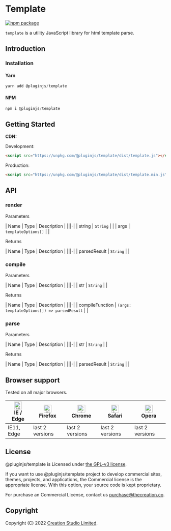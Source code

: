 # Template

[![npm package](https://img.shields.io/npm/v/@pluginjs/template.svg)](https://www.npmjs.com/package/@pluginjs/template)

`template` is a utility JavaScript library for html template parse.

## Introduction
### Installation

#### Yarn

```javascript
yarn add @pluginjs/template
```

#### NPM

```javascript
npm i @pluginjs/template
```

## Getting Started

**CDN:**

Development:

```html
<script src="https://unpkg.com/@pluginjs/template/dist/template.js"></script>
```

Production:

```html
<script src="https://unpkg.com/@pluginjs/template/dist/template.min.js"></script>
```

## API

### render

Parameters

| Name | Type | Description |
|||-|
| string | `String` | |
| args | `templateOptions[]` | |

Returns

| Name | Type | Description |
|||-|
| parsedResult | `String` | |

### compile

Parameters

| Name | Type | Description |
|||-|
| str | `String` | |

Returns

| Name | Type | Description |
|||-|
| compileFunction | `(args: templateOptions[]) => parsedResult` | |

### parse

Parameters

| Name | Type | Description |
|||-|
| str | `String` | |

Returns

| Name | Type | Description |
|||-|
| parsedResult | `String` | |

## Browser support

Tested on all major browsers.

| [<img src="https://raw.githubusercontent.com/alrra/browser-logos/master/src/edge/edge_48x48.png" alt="IE / Edge" width="24px" height="24px" />](http://godban.github.io/browsers-support-badges/)</br>IE / Edge | [<img src="https://raw.githubusercontent.com/alrra/browser-logos/master/src/firefox/firefox_48x48.png" alt="Firefox" width="24px" height="24px" />](http://godban.github.io/browsers-support-badges/)</br>Firefox | [<img src="https://raw.githubusercontent.com/alrra/browser-logos/master/src/chrome/chrome_48x48.png" alt="Chrome" width="24px" height="24px" />](http://godban.github.io/browsers-support-badges/)</br>Chrome | [<img src="https://raw.githubusercontent.com/alrra/browser-logos/master/src/safari/safari_48x48.png" alt="Safari" width="24px" height="24px" />](http://godban.github.io/browsers-support-badges/)</br>Safari | [<img src="https://raw.githubusercontent.com/alrra/browser-logos/master/src/opera/opera_48x48.png" alt="Opera" width="24px" height="24px" />](http://godban.github.io/browsers-support-badges/)</br>Opera |
| --------- | --------- | --------- | --------- | --------- |
| IE11, Edge| last 2 versions| last 2 versions| last 2 versions| last 2 versions|

## License

@pluginjs/template is Licensed under [the GPL-v3 license](LICENSE).

If you want to use @pluginjs/template project to develop commercial sites, themes, projects, and applications, the Commercial license is the appropriate license. With this option, your source code is kept proprietary.

For purchase an Commercial License, contact us purchase@thecreation.co.

## Copyright

Copyright (C) 2022 [Creation Studio Limited](creationstudio.com).